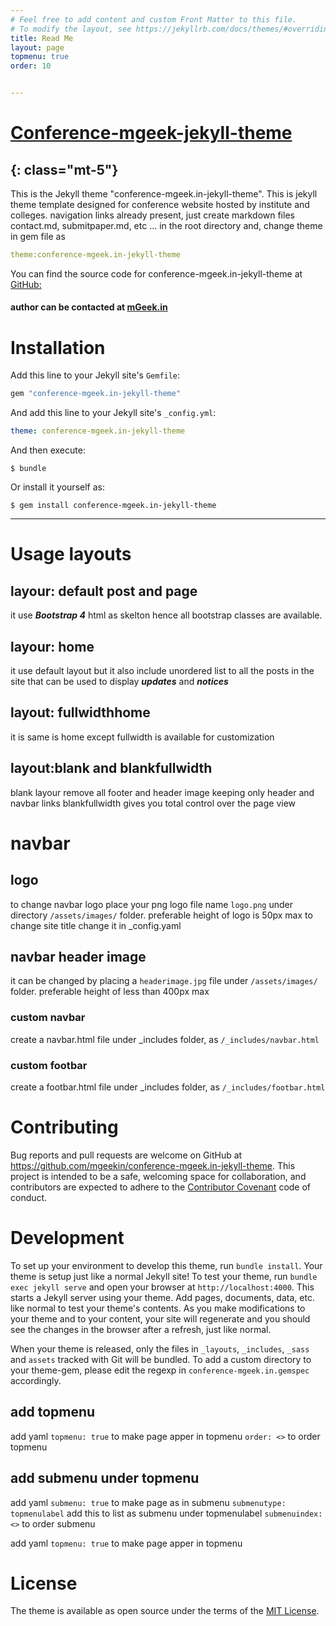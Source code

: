 ```yaml
---
# Feel free to add content and custom Front Matter to this file.
# To modify the layout, see https://jekyllrb.com/docs/themes/#overriding-theme-defaults
title: Read Me
layout: page
topmenu: true
order: 10


---
```

# [Conference-mgeek-jekyll-theme](https://rubygems.org/gems/conference-mgeek.in-jekyll-theme)
{: class="mt-5"}  
---
This is the Jekyll theme "conference-mgeek.in-jekyll-theme".
This is jekyll theme template designed for conference website hosted by institute and colleges.
navigation links already present, just create markdown files contact.md, submitpaper.md, etc  ... in the root directory and,  change theme in gem file as  
  
```yaml 
theme:conference-mgeek.in-jekyll-theme
```
  


You can find the source code for conference-mgeek.in-jekyll-theme at [GitHub:](https://github.com/mgeekin/conference-mgeek.in-jekyll-theme)     




#### author can be contacted at [mGeek.in](http://mgeek.in)  



# Installation  


Add this line to your Jekyll site's `Gemfile`:

```ruby
gem "conference-mgeek.in-jekyll-theme"
```


And add this line to your Jekyll site's `_config.yml`:


```yaml
theme: conference-mgeek.in-jekyll-theme
```  


And then execute:

    $ bundle

Or install it yourself as:

    $ gem install conference-mgeek.in-jekyll-theme

---  


# Usage layouts 


## layour: default  post and page


it use ***Bootstrap 4*** html as skelton hence all bootstrap classes are available.


## layour: home   

it use default layout but it also include unordered list to all the posts in the site that can be used to display ***updates*** and ***notices***  

## layout: fullwidthhome   

it is same is home except fullwidth is available for customization


## layout:blank and blankfullwidth   
blank layour remove all footer and header image keeping only header and navbar links
blankfullwidth  gives you total control over the page view


# navbar 

## logo   
  
to change navbar logo place your png logo file name `logo.png` under directory `/assets/images/` folder.
preferable height of logo is 50px max
to change site title change it in _config.yaml  

## navbar header image

it can be changed by placing a `headerimage.jpg` file under `/assets/images/` folder.
preferable height of less than 400px max

###  custom navbar  

create a navbar.html file under _includes folder, as `/_includes/navbar.html`


###  custom footbar  
  
create a footbar.html file under _includes folder, as `/_includes/footbar.html  `


# Contributing  
  

Bug reports and pull requests are welcome on GitHub at https://github.com/mgeekin/conference-mgeek.in-jekyll-theme. This project is intended to be a safe, welcoming space for collaboration, and contributors are expected to adhere to the [Contributor Covenant](http://contributor-covenant.org) code of conduct.


# Development  
  
To set up your environment to develop this theme, run `bundle install`.
Your theme is setup just like a normal Jekyll site! To test your theme, run `bundle exec jekyll serve` and open your browser at `http://localhost:4000`. This starts a Jekyll server using your theme. Add pages, documents, data, etc. like normal to test your theme's contents. As you make modifications to your theme and to your content, your site will regenerate and you should see the changes in the browser after a refresh, just like normal.

When your theme is released, only the files in `_layouts`, `_includes`, `_sass` and `assets` tracked with Git will be bundled.
To add a custom directory to your theme-gem, please edit the regexp in `conference-mgeek.in.gemspec` accordingly.



## add topmenu

add yaml
`topmenu: true` to make page apper in topmenu
`order: <>` to order topmenu

## add submenu under topmenu
add yaml
`submenu: true` to make page as in submenu
`submenutype: topmenulabel` add this to list as submenu under topmenulabel
`submenuindex: <>` to order submenu



add yaml
`topmenu: true` to make page apper in topmenu



# License  
  
The theme is available as open source under the terms of the [MIT License](https://opensource.org/licenses/MIT).
